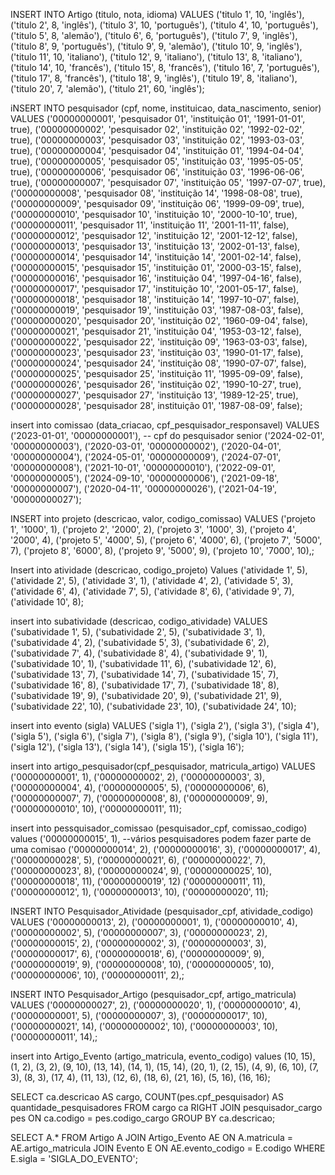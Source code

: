 INSERT INTO Artigo (titulo, nota, idioma)
VALUES
    ('titulo 1', 10, 'inglês'),
    ('titulo 2', 8, 'inglês'),
    ('titulo 3', 10, 'português'),
    ('titulo 4', 10, 'português'),
    ('titulo 5', 8, 'alemão'),
    ('titulo 6', 6, 'português'),
    ('titulo 7', 9, 'inglês'),
    ('titulo 8', 9, 'português'),
    ('titulo 9', 9, 'alemão'),
    ('titulo 10', 9, 'inglês'),
    ('titulo 11', 10, 'italiano'),
    ('titulo 12', 9, 'italiano'),
    ('titulo 13', 8, 'italiano'),
    ('titulo 14', 10, 'francês'),
    ('titulo 15', 8, 'francês'),
    ('titulo 16', 7, 'português'),
    ('titulo 17', 8, 'francês'),
    ('titulo 18', 9, 'inglês'),
    ('titulo 19', 8, 'italiano'),
    ('titulo 20', 7, 'alemão'),
    ('titulo 21', 60, 'inglês');


iNSERT INTO pesquisador (cpf, nome, instituicao, data_nascimento, senior) 
VALUES 
    ('00000000001', 'pesquisador 01', 'instituição 01', '1991-01-01', true),
    ('00000000002', 'pesquisador 02', 'instituição 02', '1992-02-02', true),
    ('00000000003', 'pesquisador 03', 'instituição 02', '1993-03-03', true),
    ('00000000004', 'pesquisador 04', 'instituição 01', '1994-04-04', true),
    ('00000000005', 'pesquisador 05', 'instituição 03', '1995-05-05', true),
    ('00000000006', 'pesquisador 06', 'instituição 03', '1996-06-06', true),
    ('00000000007', 'pesquisador 07', 'instituição 05', '1997-07-07', true),
    ('00000000008', 'pesquisador 08', 'instituição 14', '1998-08-08', true),
    ('00000000009', 'pesquisador 09', 'instituição 06', '1999-09-09', true),
    ('00000000010', 'pesquisador 10', 'instituição 10', '2000-10-10', true),
    ('00000000011', 'pesquisador 11', 'instituição 11', '2001-11-11', false),
    ('00000000012', 'pesquisador 12', 'instituição 12', '2001-12-12', false),
    ('00000000013', 'pesquisador 13', 'instituição 13', '2002-01-13', false),
    ('00000000014', 'pesquisador 14', 'instituição 14', '2001-02-14', false),
    ('00000000015', 'pesquisador 15', 'instituição 01', '2000-03-15', false),
    ('00000000016', 'pesquisador 16', 'instituição 04', '1997-04-16', false),
    ('00000000017', 'pesquisador 17', 'instituição 10', '2001-05-17', false),
    ('00000000018', 'pesquisador 18', 'instituição 14', '1997-10-07', false),
    ('00000000019', 'pesquisador 19', 'instituição 03', '1987-08-03', false),
    ('00000000020', 'pesquisador 20', 'instituição 02', '1960-09-04', false),
    ('00000000021', 'pesquisador 21', 'instituição 04', '1953-03-12', false),
    ('00000000022', 'pesquisador 22', 'instituição 09', '1963-03-03', false),
    ('00000000023', 'pesquisador 23', 'instituição 03', '1990-01-17', false),
    ('00000000024', 'pesquisador 24', 'instituição 08', '1990-07-07', false),
    ('00000000025', 'pesquisador 25', 'instituição 11', '1995-09-09', false),
    ('00000000026', 'pesquisador 26', 'instituição 02', '1990-10-27', true),
    ('00000000027', 'pesquisador 27', 'instituição 13', '1989-12-25', true),
    ('00000000028', 'pesquisador 28', instituição 01', '1987-08-09', false);


insert into comissao (data_criacao, cpf_pesquisador_responsavel)
VALUES
    ('2023-01-01', '00000000001'), -- cpf do pesquisador senior
    ('2024-02-01', '00000000003'),
    ('2020-03-01', '00000000002'),
    ('2020-04-01', '00000000004'),
    ('2024-05-01', '00000000009'),
    ('2024-07-01', '00000000008'),
    ('2021-10-01', '00000000010'),
    ('2022-09-01', '00000000005'),
    ('2024-09-10', '00000000006'),
    ('2021-09-18', '00000000007'),
    ('2020-04-11', '00000000026'),
    ('2021-04-19', '00000000027');
    

INSERT into projeto (descricao, valor, codigo_comissao)
VALUES
    ('projeto 1', '1000', 1),
    ('projeto 2', '2000', 2),
    ('projeto 3', '1000', 3),
    ('projeto 4', '2000', 4),
    ('projeto 5', '4000', 5),
    ('projeto 6', '4000', 6),
    ('projeto 7', '5000', 7),
    ('projeto 8', '6000', 8),
    ('projeto 9', '5000', 9),
    ('projeto 10', '7000', 10),;

Insert into atividade (descricao, codigo_projeto)
Values
    ('atividade 1', 5),
    ('atividade 2', 5),
    ('atividade 3', 1),
    ('atividade 4', 2),
    ('atividade 5', 3),
    ('atividade 6', 4),
    ('atividade 7', 5),
    ('atividade 8', 6),
    ('atividade 9', 7),
    ('atividade 10', 8);

insert into subatividade (descricao, codigo_atividade)
VALUES
    ('subatividade 1', 5),
    ('subatividade 2', 5),
    ('subatividade 3', 1),
    ('subatividade 4', 2),
    ('subatividade 5', 3),
    ('subatividade 6', 2),
    ('subatividade 7', 4),
    ('subatividade 8', 4),
    ('subatividade 9', 1),
    ('subatividade 10', 1),
    ('subatividade 11', 6),
    ('subatividade 12', 6),
    ('subatividade 13', 7),
    ('subatividade 14', 7),
    ('subatividade 15', 7),
    ('subatividade 16', 8),
    ('subatividade 17', 7),
    ('subatividade 18', 8),
    ('subatividade 19', 9),
    ('subatividade 20', 9),
    ('subatividade 21', 9),
    ('subatividade 22', 10),
    ('subatividade 23', 10),
    ('subatividade 24', 10);

insert into evento (sigla)
VALUES
    ('sigla 1'),
    ('sigla 2'),
    ('sigla 3'),
    ('sigla 4'),
    ('sigla 5'),
    ('sigla 6'),
    ('sigla 7'),
    ('sigla 8'),
    ('sigla 9'),
    ('sigla 10'),
    ('sigla 11'),
    ('sigla 12'),
    ('sigla 13'),
    ('sigla 14'),
    ('sigla 15'),
    ('sigla 16');
    

insert into artigo_pesquisador(cpf_pesquisador, matricula_artigo)
VALUES
    ('00000000001', 1),
    ('00000000002', 2),
    ('00000000003', 3),
    ('00000000004', 4),
    ('00000000005', 5),
    ('00000000006', 6),
    ('00000000007', 7),
    ('00000000008', 8),
    ('00000000009', 9),
    ('00000000010', 10),
    ('00000000011', 11);

insert into pessquisador_comissao (pesquisador_cpf, comissao_codigo)
values
    ('00000000015', 1), --vários pesquisadores podem fazer parte de uma comisao
    ('00000000014', 2),
    ('00000000016', 3),
    ('00000000017', 4),
    ('00000000028', 5),
    ('00000000021', 6),
    ('00000000022', 7),
    ('00000000023', 8),
    ('00000000024', 9),
    ('00000000025', 10),
    ('00000000018', 11),
    ('00000000019', 12)
    ('00000000011', 11),
    ('00000000012', 1),
    ('00000000013', 10),
    ('00000000020', 11);

INSERT INTO Pesquisador_Atividade (pesquisador_cpf, atividade_codigo)
VALUES
    ('00000000013', 2),
    ('00000000001', 1),
    ('00000000010', 4),
    ('00000000002', 5),
    ('00000000007', 3),
    ('00000000023', 2),
    ('00000000015', 2),
    ('00000000002', 3),
    ('00000000003', 3),
    ('00000000017', 6),
    ('00000000018', 6),
    ('00000000009', 9),
    ('00000000019', 9),
    ('00000000008', 10),
    ('00000000005', 10),
    ('00000000006', 10),
    ('00000000011', 2),;

INSERT INTO Pesquisador_Artigo (pesquisador_cpf, artigo_matricula)
VALUES
    ('00000000027', 2),
    ('00000000020', 1),
    ('00000000010', 4),
    ('00000000001', 5),
    ('00000000007', 3),
    ('00000000017', 10),
    ('00000000021', 14),
    ('00000000002', 10),
    ('00000000003', 10),
    ('00000000011', 14),;

insert into Artigo_Evento (artigo_matricula, evento_codigo)
values
    (10, 15),
    (1, 2),
    (3, 2),
    (9, 10),
    (13, 14),
    (14, 1),
    (15, 14),
    (20, 1),
    (2, 15),
    (4, 9),
    (6, 10),
    (7, 3),
    (8, 3),
    (17, 4),
    (11, 13),
    (12, 6),
    (18, 6),
    (21, 16),
    (5, 16),
    (16, 16);
    
SELECT ca.descricao AS cargo,
       COUNT(pes.cpf_pesquisador) AS quantidade_pesquisadores
FROM cargo ca
RIGHT JOIN pesquisador_cargo pes ON ca.codigo = pes.codigo_cargo
GROUP BY ca.descricao;

SELECT A.*
FROM Artigo A
JOIN Artigo_Evento AE ON A.matricula = AE.artigo_matricula
JOIN Evento E ON AE.evento_codigo = E.codigo
WHERE E.sigla = 'SIGLA_DO_EVENTO';
